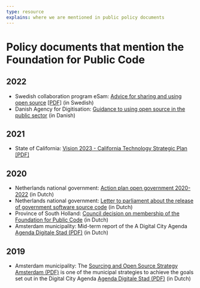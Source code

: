 ```yaml
---
type: resource
explains: where we are mentioned in public policy documents
---
```


# Policy documents that mention the Foundation for Public Code

## 2022

* Swedish collaboration program eSam: [Advice for sharing and using open source](https://www.esamverka.se/aktuellt/nyheter/nyheter/2022-03-14-rad-for-delning-och-anvandning-av-oppen-kallkod.html) [[PDF]](https://www.esamverka.se/download/18.6668103d17f448916a34dffb/1647011001475/R%C3%A5d%20f%C3%B6r%20delning%20och%20anv%C3%A4ndning%20av%20%C3%B6ppen%20k%C3%A4llkod%20220311.pdf) (in Swedish)
* Danish Agency for Digitisation: [Guidance to using open source in the public sector](https://arkitektur.digst.dk/node/1173) (in Danish)

## 2021

* State of California: [Vision 2023 - California Technology Strategic Plan](https://vision2023.cdt.ca.gov/) [[PDF]](https://vision2023.cdt.ca.gov/pdf/Vision-2023-California-Technology-Strategic-Plan.pdf)

## 2020

* Netherlands national government: [Action plan open government 2020-2022](https://www.open-overheid.nl/actieplan-open-overheid-2020-2022/) (in Dutch)
* Netherlands national government: [Letter to parliament about the release of government software source code](https://www.rijksoverheid.nl/documenten/kamerstukken/2020/04/17/kamerbrief-inzake-vrijgeven-broncode-overheidssoftware) (in Dutch)
* Province of South Holland: [Council decision on membership of the Foundation for Public Code](https://www.zuid-holland.nl/overons/bestuur-zh/gedeputeerde-staten/besluiten/2020/september/1-september/lidmaatschap-foundation-for-public-code-vereniging/) (in Dutch)
* Amsterdam municipality: Mid-term report of the A Digital City Agenda [Agenda Digitale Stad (PDF)](https://amsterdam.raadsinformatie.nl/document/9725293/1/09012f9783374971) (in Dutch)

## 2019

* Amsterdam municipality: The [Sourcing and Open Source Strategy Amsterdam (PDF)](https://amsterdam.raadsinformatie.nl/document/7880446/1/09012f9782a30a08) is one of the municipal strategies to achieve the goals set out in the Digital City Agenda [Agenda Digitale Stad (PDF)](https://collaboration.publiccode.net/nextcloud/index.php/s/PxbDn8RkGG2ZgX8) (in Dutch)
